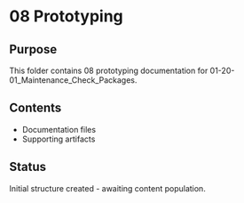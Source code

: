 # 08 Prototyping

## Purpose
This folder contains 08 prototyping documentation for 01-20-01_Maintenance_Check_Packages.

## Contents
- Documentation files
- Supporting artifacts

## Status
Initial structure created - awaiting content population.
